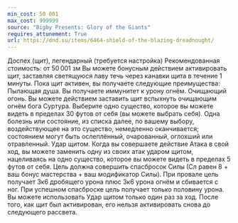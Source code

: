 ```yaml
---
min_cost: 50 001
max_cost: 999999
source: "Bigby Presents: Glory of the Giants"
requires_attunement: True
url: https://dnd.su/items/6464-shield-of-the-blazing-dreadnought/
---
```


Доспех (щит), легендарный (требуется настройка)
Рекомендованная стоимость: от 50 001 зм
Вы можете бонусным действием активировать щит, заставляя светящуюся лаву течь через канавки щита в течение 1 минуты. Пока щит активен, вы получаете следующие преимущества:
Пылающая душа. Вы получаете иммунитет к урону огнём.
Очищающий огонь. Вы можете действием заставить щит вспыхнуть очищающим огнём бога Суртура. Выберите одно существо, которое вы можете видеть в пределах 30 футов от себя (вы можете выбрать себя). Одна болезнь или состояние, из списка далее, по вашему выбору, воздействующее на это существо, немедленно оканчивается; состоянием могут быть ослеплённый, очарованный, оглохший или отравленный.
Удар щитом. Когда вы совершаете действие Атака в свой ход, вы можете заменить одну из своих атак ударом щитом, нацеливаясь на одно существо, которое вы можете видеть в пределах 5 футов от себя. Цель должна совершить спасбросок Силы (Сл равен 8 + ваш бонус мастерства + ваш модификатор Силы). При провале цель получает 3к6 дробящего урона плюс 3к6 урона огнём и сбивается с ног. При успешном спасброске цель получает только половину урона. Вы можете использовать Удар щитом только один раз за ход.
После того, как щит был активирован, его нельзя активировать снова до следующего рассвета.